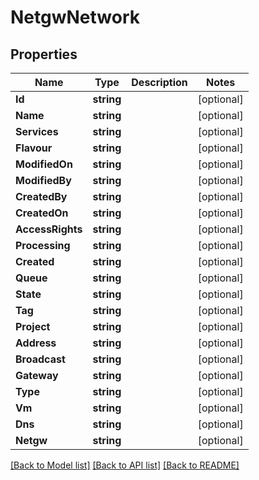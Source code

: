 # NetgwNetwork

## Properties
Name | Type | Description | Notes
------------ | ------------- | ------------- | -------------
**Id** | **string** |  | [optional] 
**Name** | **string** |  | [optional] 
**Services** | **string** |  | [optional] 
**Flavour** | **string** |  | [optional] 
**ModifiedOn** | **string** |  | [optional] 
**ModifiedBy** | **string** |  | [optional] 
**CreatedBy** | **string** |  | [optional] 
**CreatedOn** | **string** |  | [optional] 
**AccessRights** | **string** |  | [optional] 
**Processing** | **string** |  | [optional] 
**Created** | **string** |  | [optional] 
**Queue** | **string** |  | [optional] 
**State** | **string** |  | [optional] 
**Tag** | **string** |  | [optional] 
**Project** | **string** |  | [optional] 
**Address** | **string** |  | [optional] 
**Broadcast** | **string** |  | [optional] 
**Gateway** | **string** |  | [optional] 
**Type** | **string** |  | [optional] 
**Vm** | **string** |  | [optional] 
**Dns** | **string** |  | [optional] 
**Netgw** | **string** |  | [optional] 

[[Back to Model list]](../README.md#documentation-for-models) [[Back to API list]](../README.md#documentation-for-api-endpoints) [[Back to README]](../README.md)


